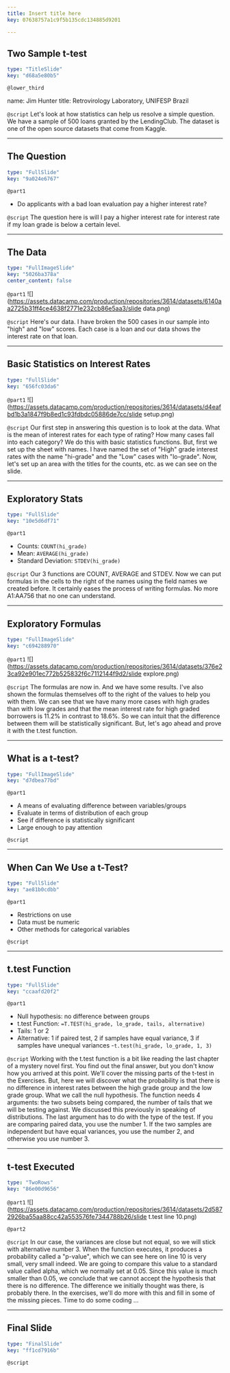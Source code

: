 ```yaml
---
title: Insert title here
key: 07638757a1c9f5b135cdc134885d9201

---
```

## Two Sample t-test

```yaml
type: "TitleSlide"
key: "d68a5e80b5"
```

`@lower_third`

name: Jim Hunter
title: Retrovirology Laboratory, UNIFESP Brazil


`@script`
Let's look at how statistics can help us resolve a simple question. We have a sample of 500 loans granted by the LendingClub. The dataset is one of the open source datasets that come from Kaggle.


---
## The Question

```yaml
type: "FullSlide"
key: "9a024e6767"
```

`@part1`
- Do applicants with a bad loan evaluation pay a higher interest rate?


`@script`
The question here is will I pay a higher interest rate for interest rate if my loan grade is below a certain level.


---
## The Data

```yaml
type: "FullImageSlide"
key: "5026ba378a"
center_content: false
```

`@part1`
![](https://assets.datacamp.com/production/repositories/3614/datasets/6140aa2725b31ff4ce4638f2771e232cb86e5aa3/slide data.png)


`@script`
Here's our data. I have broken the 500 cases in our sample into "high" and "low" scores. Each case is a loan and our data shows the interest rate on that loan.


---
## Basic Statistics on Interest Rates

```yaml
type: "FullSlide"
key: "656fc03da6"
```

`@part1`
![](https://assets.datacamp.com/production/repositories/3614/datasets/d4eafbd1b3a1847f9b8ed1c93fdbdc05886de7cc/slide setup.png)


`@script`
Our first step in answering this question is to look at the data. What is the mean of interest rates for each type of rating? How many cases fall into each category?
We do this with basic statistics functions. But, first we set up the sheet with names. I have named the set of "High" grade interest rates with the name "hi-grade" and the "Low" cases with "lo-grade". Now, let's set up an area with the titles for the counts, etc. as we can see on the slide.


---
## Exploratory Stats

```yaml
type: "FullSlide"
key: "10e5d6df71"
```

`@part1`
- Counts: ```COUNT(hi_grade)``` 
- Mean:   ```AVERAGE(hi_grade)```
- Standard Deviation: ```STDEV(hi_grade)```


`@script`
Our 3 functions are COUNT, AVERAGE and STDEV. Now we can put formulas in the cells to the right of the names using the field names we created before. It certainly eases the process of writing formulas. No more A1:AA756 that no one can understand.


---
## Exploratory Formulas

```yaml
type: "FullImageSlide"
key: "c694288970"
```

`@part1`
![](https://assets.datacamp.com/production/repositories/3614/datasets/376e23ca92e901ec772b525832f6c7112144f9d2/slide explore.png)


`@script`
The formulas are now in. And we have some results. I've also shown the formulas themselves off to the right of the values to help you with them. We can see that we have many more cases with high grades than with low grades and that the mean interest rate for high graded borrowers is 11.2% in contrast to 18.6%. So we can intuit that the difference between them will be statistically significant. 
But, let's ago ahead and prove it with the t.test function.


---
## What is a t-test?

```yaml
type: "FullImageSlide"
key: "d7dbea77bd"
```

`@part1`
- A means of evaluating difference between variables/groups
- Evaluate in terms of distribution of each group
- See if difference is statistically significant
- Large enough to pay attention


`@script`



---
## When Can We Use a t-Test?

```yaml
type: "FullSlide"
key: "ae81b0cdbb"
```

`@part1`
- Restrictions on use
- Data must be numeric
- Other methods for categorical variables


`@script`



---
## t.test Function

```yaml
type: "FullSlide"
key: "ccaafd20f2"
```

`@part1`
- Null hypothesis: no difference between groups
- t.test Function: ```=T.TEST(hi_grade, lo_grade, tails, alternative)```
- Tails: 1 or 2
- Alternative:  1 if paired test, 2 if samples have equal variance, 3 if samples have unequal variances
-```t.test(hi_grade, lo_grade, 1, 3)```


`@script`
Working with the t.test function is a bit like reading the last chapter of a mystery novel first. You find out the final answer, but you don't know how you arrived at this point. We'll cover the missing parts of the t-test in the Exercises.
But, here we will discover what the probability is that there is no difference in interest rates between the high grade group and the low grade group. What we call the null hypothesis.
The function needs 4 arguments: the two subsets being compared, the number of tails that we will be testing against. We discussed this previously in speaking of distributions. The last argument has to do with the type of the test. If you are comparing paired data, you use the number 1. If the two samples are independent but have equal variances, you use the number 2, and otherwise you use number 3.


---
## t-test Executed

```yaml
type: "TwoRows"
key: "86e00d9656"
```

`@part1`
![](https://assets.datacamp.com/production/repositories/3614/datasets/2d5872926ba55aa88cc42a553576fe7344788b26/slide t.test line 10.png)


`@part2`



`@script`
In our case, the variances are close but not equal, so we will stick with alternative number 3. When the function executes, it produces a probability called a "p-value", which we can see here on line 10 is very small, very small indeed. We are going to compare this value to a standard value called alpha, which we normally set at 0.05. Since this value is much smaller than 0.05, we conclude that we cannot accept the hypothesis that there is no difference. The difference we initially thought was there, is probably there. In the exercises, we'll do more with this and fill in some of the missing pieces. Time to do some coding ...


---
## Final Slide

```yaml
type: "FinalSlide"
key: "ff1cd7916b"
```

`@script`


